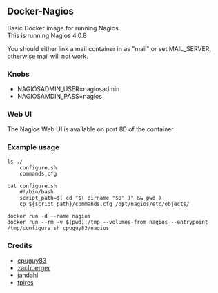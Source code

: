 ## Docker-Nagios
Basic Docker image for running Nagios.<br />
This is running Nagios 4.0.8

You should either link a mail container in as "mail" or set MAIL_SERVER, otherwise
mail will not work.

### Knobs ###
- NAGIOSADMIN_USER=nagiosadmin
- NAGIOSAMDIN_PASS=nagios

### Web UI ###
The Nagios Web UI is available on port 80 of the container<br />

### Example usage ###
    ls ./
        configure.sh
        commands.cfg
    
    cat configure.sh
        #!/bin/bash
        script_path=$( cd "$( dirname "$0" )" && pwd )
        cp ${script_path}/commands.cfg /opt/nagios/etc/objects/

    docker run -d --name nagios
    docker run --rm -v $(pwd):/tmp --volumes-from nagios --entrypoint /tmp/configure.sh cpuguy83/nagios

### Credits ###
* [cpuguy83](https://github.com/cpuguy83/docker-nagios)
* [zachberger](https://github.com/zachberger/docker-nagios)
* [jandahl](https://github.com/jandahl/docker-nagios)
* [tpires](https://github.com/tpires/docker-nagios)

